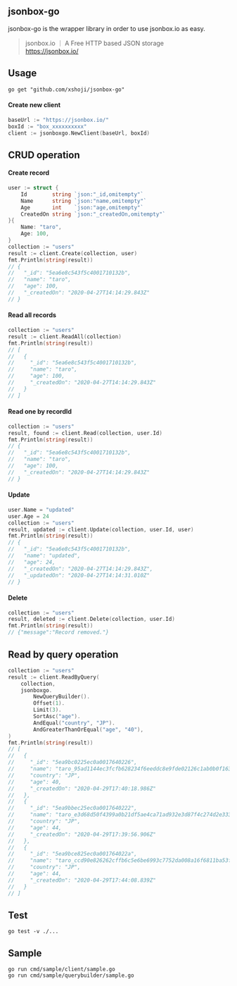 ## jsonbox-go

jsonbox-go is the wrapper library in order to use jsonbox.io as easy.

> jsonbox.io ｜ A Free HTTP based JSON storage  
> https://jsonbox.io/

## Usage

```
go get "github.com/xshoji/jsonbox-go"
```

#### Create new client

```go
baseUrl := "https://jsonbox.io/"
boxId := "box_xxxxxxxxxx"
client := jsonboxgo.NewClient(baseUrl, boxId)
```

## CRUD operation

#### Create record

```go
user := struct {
	Id        string `json:"_id,omitempty"`
	Name      string `json:"name,omitempty"`
	Age       int    `json:"age,omitempty"`
	CreatedOn string `json:"_createdOn,omitempty"`
}{
	Name: "taro",
	Age: 100,
}
collection := "users"
result := client.Create(collection, user)
fmt.Println(string(result))
// {
//   "_id": "5ea6e8c543f5c4001710132b",
//   "name": "taro",
//   "age": 100,
//   "_createdOn": "2020-04-27T14:14:29.843Z"
// }
```

#### Read all records

```go
collection := "users"
result := client.ReadAll(collection)
fmt.Println(string(result))
// [
//   {
//     "_id": "5ea6e8c543f5c4001710132b",
//     "name": "taro",
//     "age": 100,
//     "_createdOn": "2020-04-27T14:14:29.843Z"
//   }
// ]
```

#### Read one by recordId

```go
collection := "users"
result, found := client.Read(collection, user.Id)
fmt.Println(string(result))
// {
//   "_id": "5ea6e8c543f5c4001710132b",
//   "name": "taro",
//   "age": 100,
//   "_createdOn": "2020-04-27T14:14:29.843Z"
// }
```

#### Update

```go
user.Name = "updated"
user.Age = 24
collection := "users"
result, updated := client.Update(collection, user.Id, user)
fmt.Println(string(result))
// {
//   "_id": "5ea6e8c543f5c4001710132b",
//   "name": "updated",
//   "age": 24,
//   "_createdOn": "2020-04-27T14:14:29.843Z",
//   "_updatedOn": "2020-04-27T14:14:31.010Z"
// }
```

#### Delete

```go
collection := "users"
result, deleted := client.Delete(collection, user.Id)
fmt.Println(string(result))
// {"message":"Record removed."}
```

## Read by query operation

```go
collection := "users"
result := client.ReadByQuery(
	collection,
	jsonboxgo.
		NewQueryBuilder().
		Offset(1).
		Limit(3).
		SortAsc("age").
		AndEqual("country", "JP").
		AndGreaterThanOrEqual("age", "40"),
)
fmt.Println(string(result))
// [
//   {
//     "_id": "5ea9bc0225ec0a0017640226",
//     "name": "taro_95ad1144ec3fcfb628234f6eeddc8e9fde02126c1ab0b0f163a79a3d8910c666",
//     "country": "JP",
//     "age": 40,
//     "_createdOn": "2020-04-29T17:40:18.986Z"
//   },
//   {
//     "_id": "5ea9bbec25ec0a0017640222",
//     "name": "taro_e3d68d50f4399a0b21df5ae4ca71ad932e3d87f4c274d2e3334350f47b2c887b",
//     "country": "JP",
//     "age": 44,
//     "_createdOn": "2020-04-29T17:39:56.906Z"
//   },
//   {
//     "_id": "5ea9bce825ec0a001764022a",
//     "name": "taro_ccd90e826262cffb6c5e6be6993c7752da008a16f6811ba53f3aad19e9cc54d1",
//     "country": "JP",
//     "age": 44,
//     "_createdOn": "2020-04-29T17:44:08.839Z"
//   }
// ]
```

## Test

```
go test -v ./...
```

## Sample

```
go run cmd/sample/client/sample.go
go run cmd/sample/querybuilder/sample.go
```
